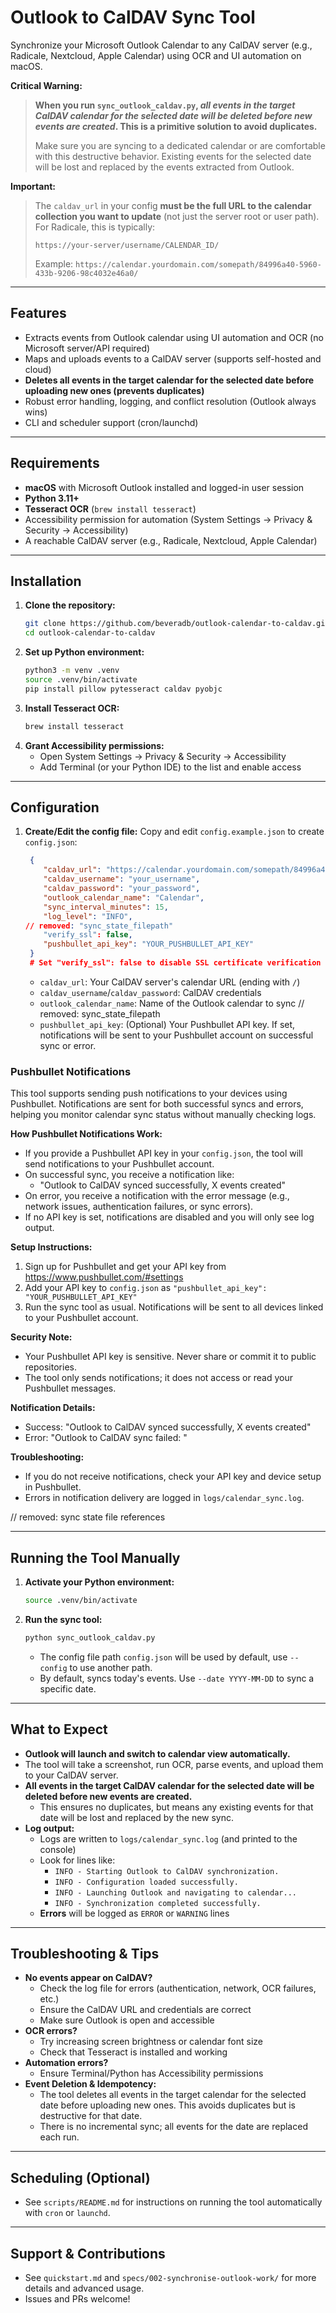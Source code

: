 

# Outlook to CalDAV Sync Tool

Synchronize your Microsoft Outlook Calendar to any CalDAV server (e.g., Radicale, Nextcloud, Apple Calendar) using OCR and UI automation on macOS.

**Critical Warning:**
> **When you run `sync_outlook_caldav.py`, _all events in the target CalDAV calendar for the selected date will be deleted before new events are created_. This is a primitive solution to avoid duplicates.**
> 
> Make sure you are syncing to a dedicated calendar or are comfortable with this destructive behavior. Existing events for the selected date will be lost and replaced by the events extracted from Outlook.

**Important:**
> The `caldav_url` in your config **must be the full URL to the calendar collection you want to update** (not just the server root or user path). For Radicale, this is typically:
>
> `https://your-server/username/CALENDAR_ID/`
>
> Example:
> `https://calendar.yourdomain.com/somepath/84996a40-5960-433b-9206-98c4032e46a0/`

---


## Features
- Extracts events from Outlook calendar using UI automation and OCR (no Microsoft server/API required)
- Maps and uploads events to a CalDAV server (supports self-hosted and cloud)
- **Deletes all events in the target calendar for the selected date before uploading new ones (prevents duplicates)**
- Robust error handling, logging, and conflict resolution (Outlook always wins)
- CLI and scheduler support (cron/launchd)

---

## Requirements
- **macOS** with Microsoft Outlook installed and logged-in user session
- **Python 3.11+**
- **Tesseract OCR** (`brew install tesseract`)
- Accessibility permission for automation (System Settings → Privacy & Security → Accessibility)
- A reachable CalDAV server (e.g., Radicale, Nextcloud, Apple Calendar)

---

## Installation
1. **Clone the repository:**
   ```sh
   git clone https://github.com/beveradb/outlook-calendar-to-caldav.git
   cd outlook-calendar-to-caldav
   ```
2. **Set up Python environment:**
   ```sh
   python3 -m venv .venv
   source .venv/bin/activate
   pip install pillow pytesseract caldav pyobjc
   ```
3. **Install Tesseract OCR:**
   ```sh
   brew install tesseract
   ```
4. **Grant Accessibility permissions:**
   - Open System Settings → Privacy & Security → Accessibility
   - Add Terminal (or your Python IDE) to the list and enable access

---

## Configuration
1. **Create/Edit the config file:**
   Copy and edit `config.example.json` to create `config.json`:
   ```json
    {
       "caldav_url": "https://calendar.yourdomain.com/somepath/84996a40-5960-433b-9206-98c4032e46a0/",
       "caldav_username": "your_username",
       "caldav_password": "your_password",
       "outlook_calendar_name": "Calendar",
       "sync_interval_minutes": 15,
       "log_level": "INFO",
   // removed: "sync_state_filepath"
       "verify_ssl": false,
       "pushbullet_api_key": "YOUR_PUSHBULLET_API_KEY"
    }
    # Set "verify_ssl": false to disable SSL certificate verification (for self-signed/test servers)
   ```
   - `caldav_url`: Your CalDAV server's calendar URL (ending with `/`)
   - `caldav_username`/`caldav_password`: CalDAV credentials
   - `outlook_calendar_name`: Name of the Outlook calendar to sync
   // removed: sync_state_filepath
   - `pushbullet_api_key`: (Optional) Your Pushbullet API key. If set, notifications will be sent to your Pushbullet account on successful sync or error.

### Pushbullet Notifications

This tool supports sending push notifications to your devices using Pushbullet. Notifications are sent for both successful syncs and errors, helping you monitor calendar sync status without manually checking logs.

**How Pushbullet Notifications Work:**
- If you provide a Pushbullet API key in your `config.json`, the tool will send notifications to your Pushbullet account.
- On successful sync, you receive a notification like:
   - "Outlook to CalDAV synced successfully, X events created"
- On error, you receive a notification with the error message (e.g., network issues, authentication failures, or sync errors).
- If no API key is set, notifications are disabled and you will only see log output.

**Setup Instructions:**
1. Sign up for Pushbullet and get your API key from https://www.pushbullet.com/#settings
2. Add your API key to `config.json` as `"pushbullet_api_key": "YOUR_PUSHBULLET_API_KEY"`
3. Run the sync tool as usual. Notifications will be sent to all devices linked to your Pushbullet account.

**Security Note:**
- Your Pushbullet API key is sensitive. Never share or commit it to public repositories.
- The tool only sends notifications; it does not access or read your Pushbullet messages.

**Notification Details:**
- Success: "Outlook to CalDAV synced successfully, X events created"
- Error: "Outlook to CalDAV sync failed: <error details>"

**Troubleshooting:**
- If you do not receive notifications, check your API key and device setup in Pushbullet.
- Errors in notification delivery are logged in `logs/calendar_sync.log`.

// removed: sync state file references

---

## Running the Tool Manually
1. **Activate your Python environment:**
   ```sh
   source .venv/bin/activate
   ```
2. **Run the sync tool:**
   ```sh
   python sync_outlook_caldav.py
   ```
   - The config file path `config.json` will be used by default, use `--config` to use another path.
   - By default, syncs today's events. Use `--date YYYY-MM-DD` to sync a specific date.

---


## What to Expect
- **Outlook will launch and switch to calendar view automatically.**
- The tool will take a screenshot, run OCR, parse events, and upload them to your CalDAV server.
- **All events in the target CalDAV calendar for the selected date will be deleted before new events are created.**
   - This ensures no duplicates, but means any existing events for that date will be lost and replaced by the new sync.
- **Log output:**
   - Logs are written to `logs/calendar_sync.log` (and printed to the console)
   - Look for lines like:
      - `INFO - Starting Outlook to CalDAV synchronization.`
      - `INFO - Configuration loaded successfully.`
      - `INFO - Launching Outlook and navigating to calendar...`
      - `INFO - Synchronization completed successfully.`
   - **Errors** will be logged as `ERROR` or `WARNING` lines

---


## Troubleshooting & Tips
- **No events appear on CalDAV?**
   - Check the log file for errors (authentication, network, OCR failures, etc.)
   - Ensure the CalDAV URL and credentials are correct
   - Make sure Outlook is open and accessible
- **OCR errors?**
   - Try increasing screen brightness or calendar font size
   - Check that Tesseract is installed and working
- **Automation errors?**
   - Ensure Terminal/Python has Accessibility permissions
- **Event Deletion & Idempotency:**
   - The tool deletes all events in the target calendar for the selected date before uploading new ones. This avoids duplicates but is destructive for that date.
   - There is no incremental sync; all events for the date are replaced each run.

---

## Scheduling (Optional)
- See `scripts/README.md` for instructions on running the tool automatically with `cron` or `launchd`.

---

## Support & Contributions
- See `quickstart.md` and `specs/002-synchronise-outlook-work/` for more details and advanced usage.
- Issues and PRs welcome!
